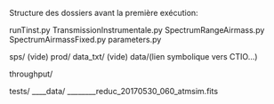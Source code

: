 Structure des dossiers avant la première exécution: 

runTinst.py
TransmissionInstrumentale.py
SpectrumRangeAirmass.py
SpectrumAirmassFixed.py
parameters.py

sps/ (vide)
prod/
    data_txt/ (vide)
    data/(lien symbolique vers CTIO...)
    
throughput/

tests/
____data/ 
________reduc_20170530_060_atmsim.fits

